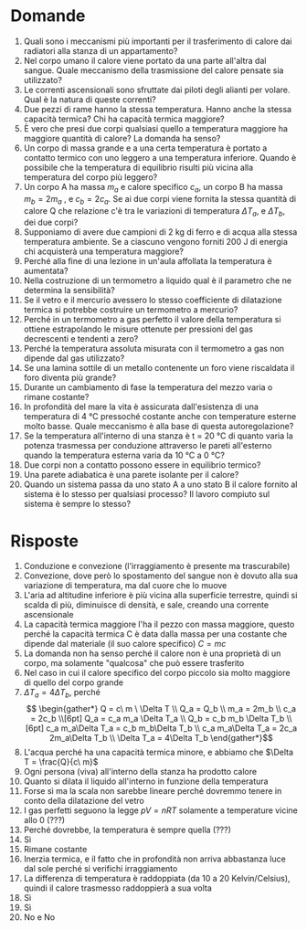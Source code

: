 # Domande
1. Quali sono i meccanismi più importanti per il trasferimento di calore dai radiatori alla stanza di un appartamento? 
2. Nel corpo umano il calore viene portato da una parte all'altra dal sangue. Quale meccanismo della trasmissione del calore pensate sia utilizzato?
3. Le correnti ascensionali sono sfruttate dai piloti degli alianti per volare. Qual è la natura di queste correnti?
4. Due pezzi di rame hanno la stessa temperatura. Hanno anche la stessa capacità termica? Chi ha capacità termica maggiore?
5. È vero che presi due corpi qualsiasi quello a temperatura maggiore ha maggiore quantità di calore? La domanda ha senso?
6. Un corpo di massa grande e a una certa temperatura è portato a contatto termico con uno leggero a una temperatura inferiore. Quando è possibile che la temperatura di equilibrio risulti più vicina alla temperatura del corpo più leggero?
7. Un corpo A ha massa $m_a$ e calore specifico $c_a$, un corpo B ha massa $m_b = 2m_a$ , e $c_b = 2c_a$. Se ai due corpi viene fornita la stessa quantità di calore Q che relazione c'è tra le variazioni di temperatura $\Delta T_a$, e $\Delta T_b$, dei due corpi?
8. Supponiamo di avere due campioni di 2 kg di ferro e di acqua alla stessa temperatura ambiente. Se a ciascuno vengono forniti 200 J di energia chi acquisterà una temperatura maggiore? 
9. Perché alla fine di una lezione in un'aula affollata la temperatura è aumentata?
10. Nella costruzione di un termometro a liquido qual è il parametro che ne determina la sensibilità?
11. Se il vetro e il mercurio avessero lo stesso coefficiente di dilatazione termica si potrebbe costruire un termometro a mercurio?
12. Perché in un termometro a gas perfetto il valore della temperatura si ottiene estrapolando le misure ottenute per pressioni del gas decrescenti e tendenti a zero?
13. Perché la temperatura assoluta misurata con il termometro a gas non dipende dal gas utilizzato?
14. Se una lamina sottile di un metallo contenente un foro viene riscaldata il foro diventa più grande?
15. Durante un cambiamento di fase la temperatura del mezzo varia o rimane costante?
16. In profondità del mare la vita è assicurata dall'esistenza di una temperatura di 4 °C pressoché costante anche con temperature esterne molto basse. Quale meccanismo è alla base di questa autoregolazione?
17. Se la temperatura all'interno di una stanza è t = 20 °C di quanto varia la potenza trasmessa per conduzione attraverso le pareti all'esterno quando la temperatura esterna varia da 10 °C a 0 °C?
18. Due corpi non a contatto possono essere in equilibrio termico?
19. Una parete adiabatica è una parete isolante per il calore?
20. Quando un sistema passa da uno stato A a uno stato B il calore fornito al sistema è lo stesso per qualsiasi processo? Il lavoro compiuto sul sistema è sempre lo stesso?
# Risposte
1. Conduzione e convezione (l'irraggiamento è presente ma trascurabile)
2. Convezione, dove però lo spostamento del sangue non è dovuto alla sua variazione di temperatura, ma dal cuore che lo muove
3. L'aria ad altitudine inferiore è più vicina alla superficie terrestre, quindi si scalda di più, diminuisce di densità, e sale, creando una corrente ascensionale
4. La capacità termica maggiore l'ha il pezzo con massa maggiore, questo perché la capacità termica C è data dalla massa per una costante che dipende dal materiale (il suo calore specifico) $C = mc$
5. La domanda non ha senso perché il calore non è una proprietà di un corpo, ma solamente "qualcosa" che può essere trasferito
6. Nel caso in cui il calore specifico del corpo piccolo sia molto maggiore di quello del corpo grande
7. $\Delta T_a = 4\Delta T_b$, perché
$$ \begin{gather*}
Q = c\ m \ \Delta T \\
Q_a = Q_b \\
m_a = 2m_b \\
c_a = 2c_b \\[6pt]
Q_a = c_a m_a \Delta T_a \\
Q_b = c_b m_b \Delta T_b \\[6pt]
c_a m_a\Delta T_a = c_b m_b\Delta T_b \\
c_a m_a\Delta T_a = 2c_a 2m_a\Delta T_b \\
\Delta T_a = 4\Delta T_b
\end{gather*}$$
8. L'acqua perché ha una capacità termica minore, e abbiamo che $\Delta T = \frac{Q}{c\ m}$
9. Ogni persona (viva) all'interno della stanza ha prodotto calore
10. Quanto si dilata il liquido all'interno in funzione della temperatura
11. Forse sì ma la scala non sarebbe lineare perché dovremmo tenere in conto della dilatazione del vetro
12. I gas perfetti seguono la legge $pV = nRT$ solamente a temperature vicine allo 0 (???)
13. Perché dovrebbe, la temperatura è sempre quella (???)
14. Sì
15. Rimane costante
16. Inerzia termica, e il fatto che in profondità non arriva abbastanza luce dal sole perché si verifichi irraggiamento
17. La differenza di temperatura è raddoppiata (da 10 a 20 Kelvin/Celsius), quindi il calore trasmesso raddoppierà a sua volta
18. Sì
19. Sì
20. No e No